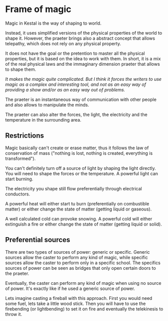 # Frame of magic

Magic in Kestal is the way of shaping to world.

Instead, it uses simplified versions of the physical properties of the world to shape it. However, the praeter brings also a abstract concept that allows telepathy, which does not rely on any physical property.

It does not have the goal or the pretention to master all the physical properties, but it is based on the idea to work with them. In short, it is a mix of the real physical laws and the immaginary dimension praeter that allows to shape them.

_It makes the magic quite complicated. But I think it forces the writers to use magic as a complex and interesting tool, and not as an easy way of providing a show and/or as an easy way out of problems._

The praeter is an instantaneous way of communication with other people and also allows to manipulate the minds.

The praeter can also alter the forces, the light, the electricity and the temperature in the surrounding area.

## Restrictions
Magic basically can't create or erase matter, thus it follows the law of conservation of mass ("nothing is lost, nothing is created, everything is transformed").

You can't definitely turn off a source of light by shaping the light directly. You will need to shape the forces or the temperature. A powerful light can start burning.

The electricity you shape still flow preferentially through electrical conductors.

A powerful heat will either start tu burn (preferentially on combustible matter) or either change the state of matter (getting liquid or gaseous).

A well calculated cold can provoke snowing. A powerful cold will either extinguish a fire or either change the state of matter (getting liquid or solid).

## Preferential sources
There are two types of sources of power: generic or specific. Generic sources allow the caster to perform any kind of magic, while specific sources allow the caster to perform only in a specific school. The specifics sources of power can be seen as bridges that only open certain doors to the praeter.

Eventually, the caster can perform any kind of magic when using no source of power. It's exactly like if he used a generic source of power.

Lets imagine casting a fireball with this approach. First you would need some fuel, lets take a little wood stick. Then you will have to use the firebending (or lightbending) to set it on fire and eventually the telekinesis to throw it.
